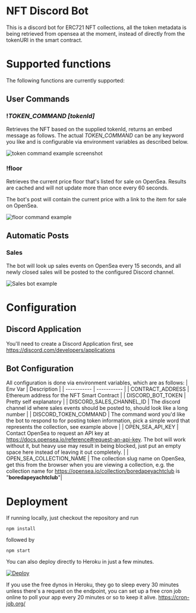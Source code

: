 # NFT Discord Bot
This is a discord bot for ERC721 NFT collections, all the token metadata is being retrieved from opensea at the moment, instead of directly from the tokenURI in the smart contract.

# Supported functions
The following functions are currently supported:

## User Commands
### **!*TOKEN_COMMAND*** *[tokenId]*
Retrieves the NFT based on the supplied tokenId, returns an embed message as follows. The actual *TOKEN_COMMAND* can be any keyword you like and is configurable via environment variables as described below.

![token command example screenshot](https://i.imgur.com/oTwvrnC.png)

### **!floor**
Retrieves the current price floor that's listed for sale on OpenSea.  Results are cached and will not update more than once every 60 seconds.

The bot's post will contain the current price with a link to the item for sale on OpenSea.

![floor command example](https://i.imgur.com/Stmccsn.png)

## Automatic Posts
### **Sales**
The bot will look up sales events on OpenSea every 15 seconds, and all newly closed sales will be posted to the configured Discord channel.

![Sales bot example](https://i.imgur.com/jUHRJWi.png)

# Configuration

## Discord Application
You'll need to create a Discord Application first, see https://discord.com/developers/applications

## Bot Configuration

All configuration is done via environment variables, which are as follows:
| Env Var      | Description |
| ----------- | ----------- |
| CONTRACT_ADDRESS      | Ethereum address for the NFT Smart Contract       |
| DISCORD_BOT_TOKEN   | Pretty self explanatory        |
| DISCORD_SALES_CHANNEL_ID   | The discord channel id where sales events should be posted to, should look like a long number       |
| DISCORD_TOKEN_COMMAND | The command word you'd like the bot to respond to for posting token information, pick a simple word that represents the collection, see example above |
| OPEN_SEA_API_KEY | Contact OpenSea to request an API key at https://docs.opensea.io/reference#request-an-api-key.  The bot will work without it, but heavy use may result in being blocked, just put an empty space here instead of leaving it out completely. |
| OPEN_SEA_COLLECTION_NAME | The collection slug name on OpenSea, get this from the browser when you are viewing a collection, e.g. the collection name for https://opensea.io/collection/boredapeyachtclub is "**boredapeyachtclub**"|


# Deployment
If running locally, just checkout the repository and run
  
`npm install`

followed by

`npm start`

You can also deploy directly to Heroku in just a few minutes.

[![Deploy](https://www.herokucdn.com/deploy/button.svg)](https://heroku.com/deploy)

If you use the free dynos in Heroku, they go to sleep every 30 minutes unless there's a request on the endpoint, you can set up a free cron job online to poll your app every 20 minutes or so to keep it alive. https://cron-job.org/
